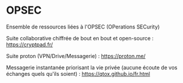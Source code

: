 # OPSEC
Ensemble de ressources liées à l'OPSEC (OPerations SECurity)

Suite collaborative chiffrée de bout en bout et open-source : https://cryptpad.fr/ 

Suite proton (VPN/Drive/Messagerie) : https://proton.me/

Messagerie instantanée priorisant la vie privée (aucune écoute de vos échanges quels qu'ils soient) : https://qtox.github.io/fr.html

